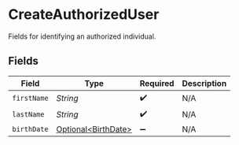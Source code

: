# CreateAuthorizedUser

Fields for identifying an authorized individual.


## Fields

| Field                                                        | Type                                                         | Required                                                     | Description                                                  |
| ------------------------------------------------------------ | ------------------------------------------------------------ | ------------------------------------------------------------ | ------------------------------------------------------------ |
| `firstName`                                                  | *String*                                                     | :heavy_check_mark:                                           | N/A                                                          |
| `lastName`                                                   | *String*                                                     | :heavy_check_mark:                                           | N/A                                                          |
| `birthDate`                                                  | [Optional\<BirthDate>](../../models/components/BirthDate.md) | :heavy_minus_sign:                                           | N/A                                                          |